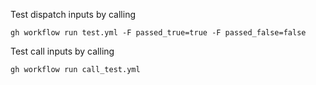 Test dispatch inputs by calling

```
gh workflow run test.yml -F passed_true=true -F passed_false=false
```

Test call inputs by calling

```
gh workflow run call_test.yml
```
